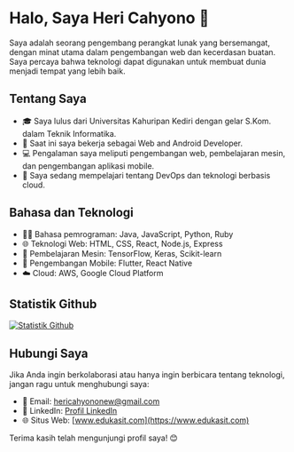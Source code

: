 # Halo, Saya Heri Cahyono 👋

Saya adalah seorang pengembang perangkat lunak yang bersemangat, dengan minat utama dalam pengembangan web dan kecerdasan buatan. Saya percaya bahwa teknologi dapat digunakan untuk membuat dunia menjadi tempat yang lebih baik.

## Tentang Saya

- 🎓 Saya lulus dari Universitas Kahuripan Kediri dengan gelar S.Kom. dalam Teknik Informatika.
- 💼 Saat ini saya bekerja sebagai Web and Android Developer.
- 💻 Pengalaman saya meliputi pengembangan web, pembelajaran mesin, dan pengembangan aplikasi mobile.
- 🌱 Saya sedang mempelajari tentang DevOps dan teknologi berbasis cloud.

## Bahasa dan Teknologi

- 👨‍💻 Bahasa pemrograman: Java, JavaScript, Python, Ruby
- 🌐 Teknologi Web: HTML, CSS, React, Node.js, Express
- 🤖 Pembelajaran Mesin: TensorFlow, Keras, Scikit-learn
- 📱 Pengembangan Mobile: Flutter, React Native
- ☁️ Cloud: AWS, Google Cloud Platform

## Statistik Github

[![Statistik Github](https://github-readme-stats.vercel.app/api?username=herich11&show_icons=true&theme=radical)](https://github.com/herich11)

## Hubungi Saya

Jika Anda ingin berkolaborasi atau hanya ingin berbicara tentang teknologi, jangan ragu untuk menghubungi saya:

- 📧 Email: hericahyononew@gmail.com
- 💼 LinkedIn: [Profil LinkedIn](https://www.linkedin.com/in/heri-cahyono-11abc/)
- 🌐 Situs Web: [www.edukasit.com](https://www.edukasit.com)

Terima kasih telah mengunjungi profil saya! 😊

